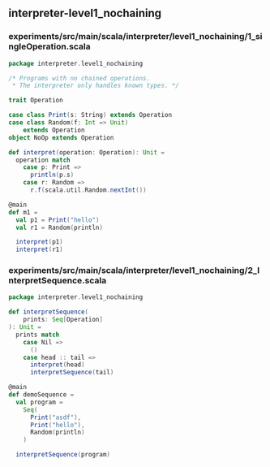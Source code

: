 ## interpreter-level1_nochaining

 

### experiments/src/main/scala/interpreter/level1_nochaining/1_singleOperation.scala
```scala
package interpreter.level1_nochaining

/* Programs with no chained operations.
 * The interpreter only handles known types. */

trait Operation

case class Print(s: String) extends Operation
case class Random(f: Int => Unit)
    extends Operation
object NoOp extends Operation

def interpret(operation: Operation): Unit =
  operation match
    case p: Print =>
      println(p.s)
    case r: Random =>
      r.f(scala.util.Random.nextInt())

@main
def m1 =
  val p1 = Print("hello")
  val r1 = Random(println)

  interpret(p1)
  interpret(r1)

```


### experiments/src/main/scala/interpreter/level1_nochaining/2_InterpretSequence.scala
```scala
package interpreter.level1_nochaining

def interpretSequence(
    prints: Seq[Operation]
): Unit =
  prints match
    case Nil =>
      ()
    case head :: tail =>
      interpret(head)
      interpretSequence(tail)

@main
def demoSequence =
  val program =
    Seq(
      Print("asdf"),
      Print("hello"),
      Random(println)
    )

  interpretSequence(program)

```

